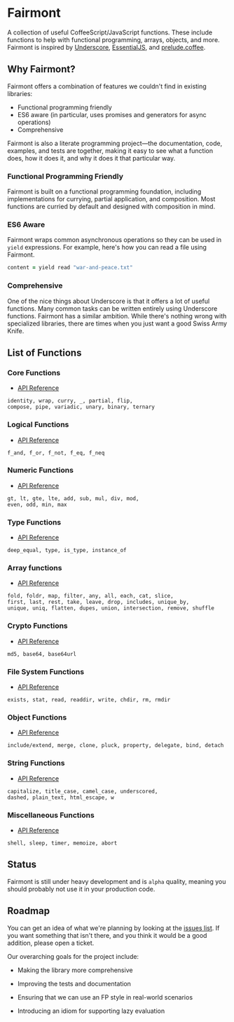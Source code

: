 # Fairmont

A collection of useful CoffeeScript/JavaScript functions. These include functions to help with functional programming, arrays, objects, and more. Fairmont is inspired by [Underscore][100], [EssentialJS][110], and [prelude.coffee][120].

[100]:http://underscorejs.org/
[110]:https://github.com/elclanrs/essential.js
[120]:http://xixixao.github.io/prelude-ls/

## Why Fairmont?

Fairmont offers a combination of features we couldn't find in existing libraries:

* Functional programming friendly
* ES6 aware (in particular, uses promises and generators for async operations)
* Comprehensive

Fairmont is also a literate programming project—the documentation, code, examples, and tests are together, making it easy to see what a function does, how it does it, and why it does it that particular way.

### Functional Programming Friendly

Fairmont is built on a functional programming foundation, including implementations for currying, partial application, and composition. Most functions are curried by default and designed with composition in mind.

### ES6 Aware

Fairmont wraps common asynchronous operations so they can be used in `yield` expressions. For example, here's how you can read a file using Fairmont.

```coffee
content = yield read "war-and-peace.txt"
```

### Comprehensive

One of the nice things about Underscore is that it offers a lot of useful functions. Many common tasks can be written entirely using Underscore functions. Fairmont has a similar ambition. While there's nothing wrong with specialized libraries, there are times when you just want a good Swiss Army Knife.

## List of Functions

### Core Functions

* [API Reference][core]

>

    identity, wrap, curry, _, partial, flip,
    compose, pipe, variadic, unary, binary, ternary

[core]:src/core.litcoffee

### Logical Functions

* [API Reference][logical]

>

    f_and, f_or, f_not, f_eq, f_neq

[logical]:src/logical.litcoffee

### Numeric Functions

* [API Reference][numeric]

>

    gt, lt, gte, lte, add, sub, mul, div, mod,
    even, odd, min, max

[numeric]:src/numeric.litcoffee

### Type Functions

* [API Reference][core]

>

    deep_equal, type, is_type, instance_of

[type]:src/type.litcoffee

### Array functions

* [API Reference][array]

>

    fold, foldr, map, filter, any, all, each, cat, slice,
    first, last, rest, take, leave, drop, includes, unique_by,
    unique, uniq, flatten, dupes, union, intersection, remove, shuffle

[array]:src/array.litcoffee

### Crypto Functions

* [API Reference][crypto]

>

    md5, base64, base64url

[crypto]:src/crypto.litcoffee

### File System Functions

* [API Reference][fs]

>

    exists, stat, read, readdir, write, chdir, rm, rmdir

[fs]:src/fs.litcoffee

### Object Functions

* [API Reference][object]

>

    include/extend, merge, clone, pluck, property, delegate, bind, detach

[object]:src/object.litcoffee

### String Functions

* [API Reference][string]

>

    capitalize, title_case, camel_case, underscored,
    dashed, plain_text, html_escape, w

[string]:src/string.litcoffee

### Miscellaneous Functions

* [API Reference][misc]

>

    shell, sleep, timer, memoize, abort

[misc]:src/index.litcoffee

## Status

Fairmont is still under heavy development and is `alpha` quality, meaning you should probably not use it in your production code.

## Roadmap

You can get an idea of what we're planning by looking at the [issues list][200]. If you want something that isn't there, and you think it would be a good addition, please open a ticket.

[200]:https://github.com/pandastrike/fairmont/issues

Our overarching goals for the project include:

* Making the library more comprehensive

* Improving the tests and documentation

* Ensuring that we can use an FP style in real-world scenarios

* Introducing an idiom for supporting lazy evaluation
